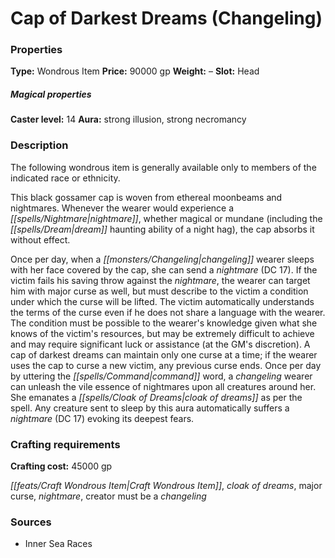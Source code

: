 ﻿---
Title: "Cap of Darkest Dreams (Changeling)"
Type: "Wondrous Item"
Price: "90000 gp"
Weight: "–"
Slot: "Head"
Caster level: "14"
Aura: "strong illusion, strong necromancy"
Description: |
  "The following wondrous item is generally available only to members of the indicated race or ethnicity.
  This black gossamer cap is woven from ethereal moonbeams and nightmares. Whenever the wearer would experience a nightmare, whether magical or mundane (including the dream haunting ability of a night hag), the cap absorbs it without effect.
  Once per day, when a changeling wearer sleeps with her face covered by the cap, she can send a _nightmare_ (DC 17). If the victim fails his saving throw against the nightmare, the wearer can target him with _major curse_ as well, but must describe to the victim a condition under which the curse will be lifted. The victim automatically understands the terms of the curse even if he does not share a language with the wearer. The condition must be possible to the wearer's knowledge given what she knows of the victim's resources, but may be extremely difficult to achieve and may require significant luck or assistance (at the GM's discretion). A _cap of darkest dreams_ can maintain only one curse at a time; if the wearer uses the cap to curse a new victim, any previous curse ends. Once per day by uttering the command word, a changeling wearer can unleash the vile essence of nightmares upon all creatures around her. She emanates a _cloak of dreams_ as per the spell. Any creature sent to sleep by this aura automatically suffers a _nightmare_ (DC 17) evoking its deepest fears."
Crafting cost: "45000 gp"
Sources: "['Inner Sea Races']"
---

# Cap of Darkest Dreams (Changeling)

### Properties

**Type:** Wondrous Item **Price:** 90000 gp **Weight:** – **Slot:** Head

##### Magical properties

**Caster level:** 14 **Aura:** strong illusion, strong necromancy

### Description

The following wondrous item is generally available only to members of the indicated race or ethnicity.

This black gossamer cap is woven from ethereal moonbeams and nightmares. Whenever the wearer would experience a _[[spells/Nightmare|nightmare]]_, whether magical or mundane (including the _[[spells/Dream|dream]]_ haunting ability of a night hag), the cap absorbs it without effect.

Once per day, when a _[[monsters/Changeling|changeling]]_ wearer sleeps with her face covered by the cap, she can send a _nightmare_ (DC 17). If the victim fails his saving throw against the _nightmare_, the wearer can target him with major curse as well, but must describe to the victim a condition under which the curse will be lifted. The victim automatically understands the terms of the curse even if he does not share a language with the wearer. The condition must be possible to the wearer's knowledge given what she knows of the victim's resources, but may be extremely difficult to achieve and may require significant luck or assistance (at the GM's discretion). A cap of darkest dreams can maintain only one curse at a time; if the wearer uses the cap to curse a new victim, any previous curse ends. Once per day by uttering the _[[spells/Command|command]]_ word, a _changeling_ wearer can unleash the vile essence of nightmares upon all creatures around her. She emanates a _[[spells/Cloak of Dreams|cloak of dreams]]_ as per the spell. Any creature sent to sleep by this aura automatically suffers a _nightmare_ (DC 17) evoking its deepest fears.

### Crafting requirements

**Crafting cost:** 45000 gp

_[[feats/Craft Wondrous Item|Craft Wondrous Item]]_, _cloak of dreams_, major curse, _nightmare_, creator must be a _changeling_

### Sources

* Inner Sea Races
